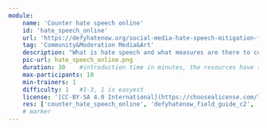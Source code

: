 ```yaml
---
module:
    name: 'Counter hate speech online'
    id: 'hate_speech_online' 
    url: 'https://defyhatenow.org/social-media-hate-speech-mitigation-field-guide-v2-cameroon/'
    tag: 'Community&Moderation Media&Art'
    description: "What is hate speech and what measures are there to counter it?"
    pic-url: hate_speech_online.png
    duration: 30    #introduction time in minutes, the resources have their own time blocks
    max-participants: 10
    min-trainers: 1
    difficulty: 1   #1-3, 1 is easyest
    license: '[CC-BY-SA 4.0 International](https://choosealicense.com/licenses/cc-by-sa-4.0/)'CC BY-SA 4.0
    res: ['counter_hate_speech_online', 'defyhatenow_field_guide_c2', 'defyhatenow_field_guide_c6', 'defyhatenow_facilitator_notes']
    # marker
---  
```


